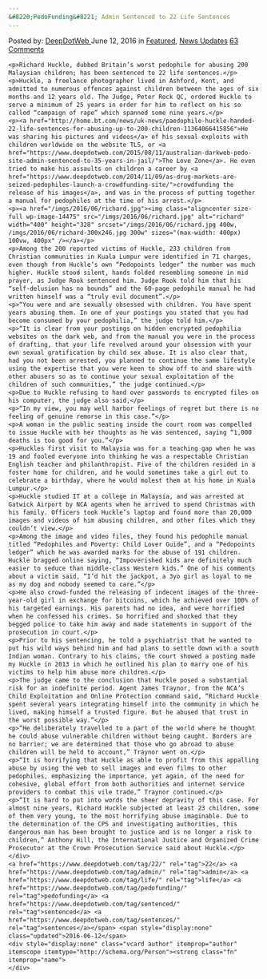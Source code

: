```yaml
---
&#8220;PedoFunding&#8221; Admin Sentenced to 22 Life Sentences
---
```

<article class="post-listing post-14474 post type-post status-publish format-standard has-post-thumbnail hentry  tag-2700 tag-admin tag-life tag-pedofunding tag-sentenced tag-sentences">
    <div class="post-inner">
        <span>Posted by: <a href="https://www.deepdotweb.com/author/admin/" title="">DeepDotWeb </a></span>
    <span>June 12, 2016</span>
    <span>in <a href="https://www.deepdotweb.com/category/deepdot-news/" rel="category tag">Featured</a>, <a href="https://www.deepdotweb.com/category/news-updates/" rel="category tag">News Updates</a></span>
    <span><a href="https://www.deepdotweb.com/2016/06/12/pedofunding-admin-sentenced-22-life-sentences/#comments">63 Comments</a></span>
    </p>
    <div class="clear"></div>
    
    <p>Richard Huckle, dubbed Britain’s worst pedophile for abusing 200 Malaysian children; has been sentenced to 22 life sentences.</p>
    <p>Huckle, a freelance photographer lived in Ashford, Kent, and admitted to numerous offences against children between the ages of six months and 12 years old. The Judge, Peter Rock QC, ordered Huckle to serve a minimum of 25 years in order for him to reflect on his so called “campaign of rape” which spanned some nine years.</p>
    <p><a href="http://home.bt.com/news/uk-news/paedophile-huckle-handed-22-life-sentences-for-abusing-up-to-200-children-11364066415856">He was sharing his pictures and videos</a> of his sexual exploits with children worldwide on the website TLS, or <a href="https://www.deepdotweb.com/2015/08/11/australian-darkweb-pedo-site-admin-sentenced-to-35-years-in-jail/">The Love Zone</a>. He even tried to make his assaults on children a career by <a href="https://www.deepdotweb.com/2014/11/09/as-drug-markets-are-seized-pedophiles-launch-a-crowdfunding-site/">crowdfunding the release of his images</a>, and was in the process of putting together a manual for pedophiles at the time of his arrest.</p>
    <p><a href="/imgs/2016/06/richard.jpg"><img class="aligncenter size-full wp-image-14475" src="/imgs/2016/06/richard.jpg" alt="richard" width="400" height="328" srcset="/imgs/2016/06/richard.jpg 400w, /imgs/2016/06/richard-300x246.jpg 300w" sizes="(max-width: 400px) 100vw, 400px" /></a></p>
    <p>Among the 200 reported victims of Huckle, 233 children from Christian communities in Kuala Lumpur were identified in 71 charges, even though from Huckle’s own “Pedopoints ledger” the number was much higher. Huckle stood silent, hands folded resembling someone in mid prayer, as Judge Rook sentenced him. Judge Rook told him that his “self-delusion has no bounds” and the 60-page pedophile manual he had written himself was a “truly evil document”.</p>
    <p>“You were and are sexually obsessed with children. You have spent years abusing them. In one of your postings you stated that you had become consumed by your pedophilia,” the judge told him.</p>
    <p>“It is clear from your postings on hidden encrypted pedophilia websites on the dark web, and from the manual you were in the process of drafting, that your life revolved around your obsession with your own sexual gratification by child sex abuse. It is also clear that, had you not been arrested, you planned to continue the same lifestyle using the expertise that you were keen to show off to and share with other abusers so as to continue your sexual exploitation of the children of such communities,” the judge continued.</p>
    <p>Due to Huckle refusing to hand over passwords to encrypted files on his computer, the judge also said,</p>
    <p>“In my view, you may well harbor feelings of regret but there is no feeling of genuine remorse in this case.”</p>
    <p>A woman in the public seating inside the court room was compelled to issue Huckle with her thoughts as he was sentenced, saying “1,000 deaths is too good for you.”</p>
    <p>Huckles first visit to Malaysia was for a teaching gap when he was 19 and fooled everyone into thinking he was a respectable Christian English teacher and philanthropist. Five of the children resided in a foster home for children, and he would sometimes take a girl out to celebrate a birthday, where he would molest them at his home in Kuala Lumpur.</p>
    <p>Huckle studied IT at a college in Malaysia, and was arrested at Gatwick Airport by NCA agents when he arrived to spend Christmas with his family. Officers took Huckle’s laptop and found more than 20,000 images and videos of him abusing children, and other files which they couldn’t view.</p>
    <p>Among the image and video files, they found his pedophile manual titled “Pedophiles and Poverty: Child Lover Guide”, and a “Pedopoints ledger” which he was awarded marks for the abuse of 191 children. Huckle bragged online saying, “Impoverished kids are definitely much easier to seduce than middle-class Western kids.” One of his comments about a victim said, “I’d hit the jackpot, a 3yo girl as loyal to me as my dog and nobody seemed to care.”</p>
    <p>He also crowd-funded the releasing of indecent images of the three-year-old girl in exchange for bitcoins, which he achieved over 100% of his targeted earnings. His parents had no idea, and were horrified when he confessed his crimes. So horrified and shocked that they begged police to take him away and made statements in support of the prosecution in court.</p>
    <p>Prior to his sentencing, he told a psychiatrist that he wanted to put his wild ways behind him and had plans to settle down with a south Indian woman. Contrary to his claims, the court showed a posting made my Huckle in 2013 in which he outlined his plan to marry one of his victims to help him abuse more children.</p>
    <p>The judge came to the conclusion that Huckle posed a substantial risk for an indefinite period. Agent James Traynor, from the NCA’s Child Exploitation and Online Protection command said, “Richard Huckle spent several years integrating himself into the community in which he lived, making himself a trusted figure. But he abused that trust in the worst possible way.”</p>
    <p>“He deliberately travelled to a part of the world where he thought he could abuse vulnerable children without being caught. Borders are no barrier; we are determined that those who go abroad to abuse children will be held to account,” Traynor went on.</p>
    <p>“It is horrifying that Huckle as able to profit from this appalling abuse by using the web to sell images and even films to other pedophiles, emphasizing the importance, yet again, of the need for cohesive, global effort from both authorities and internet service providers to combat this vile trade,” Traynor continued.</p>
    <p>“It is hard to put into words the sheer depravity of this case. For almost nine years, Richard Huckle subjected at least 23 children, some of them very young, to the most horrifying abuse imaginable. Due to the determination of the CPS and investigating authorities, this dangerous man has been brought to justice and is no longer a risk to children,” Anthony Hill, the International Justice and Organized Crime Prosecutor at the Crown Prosecution Service said about Huckle.</p>
    </div>
    <a href="https://www.deepdotweb.com/tag/22/" rel="tag">22</a> <a href="https://www.deepdotweb.com/tag/admin/" rel="tag">admin</a> <a href="https://www.deepdotweb.com/tag/life/" rel="tag">life</a> <a href="https://www.deepdotweb.com/tag/pedofunding/" rel="tag">pedofunding</a> <a href="https://www.deepdotweb.com/tag/sentenced/" rel="tag">sentenced</a> <a href="https://www.deepdotweb.com/tag/sentences/" rel="tag">sentences</a></span> <span style="display:none" class="updated">2016-06-12</span>
    <div style="display:none" class="vcard author" itemprop="author" itemscope itemtype="http://schema.org/Person"><strong class="fn" itemprop="name">
    </div>
</article>


